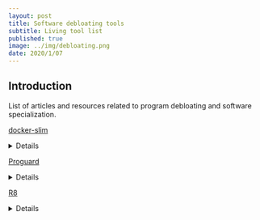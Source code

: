 ```yaml
---
layout: post
title: Software debloating tools
subtitle: Living tool list
published: true
image: ../img/debloating.png
date: 2020/1/07
---
```


## Introduction

List of articles and resources related to program debloating and software specialization. 

<a href="https://github.com/docker-slim/docker-slim"><i class="fa fa-github fa-2x"></i></a>[docker-slim](https://dockersl.im/)
<details> 
Define the notion of Unused Foreign Function (UFF) to denote a JavaScript function contained in dependent libraries that is not needed at runtime. Also propose an approach based on dynamic analysis that assists developers to identify and remove UFFs from JavaScript bundles. The results show a reduction of JavaScript bundles of 26%. 
</details>

<a href="https://github.com/castor-software/royal-debloat"><i class="fa fa-github fa-2x"></i></a> [Proguard](https://www.guardsquare.com/en/products/proguard) 
<details> 
Shrinker, optimizer and obfuscator of Java Bytecode.
</details>

<a href="https://github.com/castor-software/royal-debloat"><i class="fa fa-github fa-2x"></i></a> [R8](https://r8.googlesource.com/r8)
<details> 
Google substitute of Proguard.
</details>